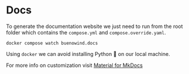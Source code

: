 # Docs

To generate the documentation website we just need to run from the root folder which contains the `compose.yml`
and `compose.override.yaml`.

```docker
docker compose watch buenowind.docs
```

Using `docker` we can avoid installing Python 🐍 on our local machine.

For more info on customization visit [Material for MkDocs](https://squidfunk.github.io/mkdocs-material/)
